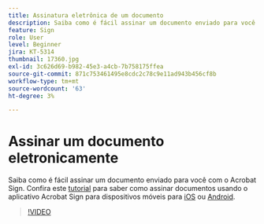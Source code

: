 ```yaml
---
title: Assinatura eletrônica de um documento
description: Saiba como é fácil assinar um documento enviado para você com o Acrobat Sign
feature: Sign
role: User
level: Beginner
jira: KT-5314
thumbnail: 17360.jpg
exl-id: 3c626d69-b982-45e3-a4cb-7b758175ffea
source-git-commit: 871c753461495e8cdc2c78c9e11ad943b456cf8b
workflow-type: tm+mt
source-wordcount: '63'
ht-degree: 3%

---
```


# Assinar um documento eletronicamente

Saiba como é fácil assinar um documento enviado para você com o Acrobat Sign. Confira este [tutorial](../mobile/sign-mobile.md) para saber como assinar documentos usando o aplicativo Acrobat Sign para dispositivos móveis para [iOS](https://apps.apple.com/br/app/adobe-sign/id481082197) ou [Android](https://play.google.com/store/apps/details?id=com.adobe.echosign&amp;hl=pt_BR).

>[!VIDEO](https://video.tv.adobe.com/v/344217?quality=12&learn=on&hidetitle=true)
